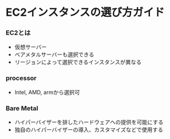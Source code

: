 # EC2インスタンスの選び方ガイド  
### EC2とは  
- 仮想サーバー
- ベアメタルサーバーも選択できる  
- リージョンによって選択できるインスタンスが異なる  

### processor
- Intel, AMD, armから選択可

### Bare Metal  
- ハイパーバイザーを排したハードウェアへの提供を可能にする  
- 独自のハイパーバイザーの導入、カスタマイズなどで使用する

